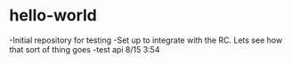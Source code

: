 # hello-world
-Initial repository for testing
-Set up to integrate with the RC. Lets see how that sort of thing goes
-test api 8/15 3:54
